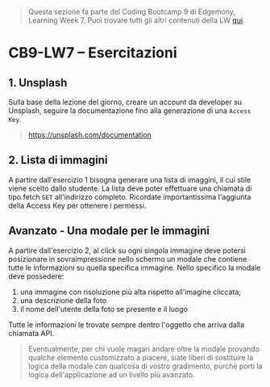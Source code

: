 > Questa sezione fa parte del Coding Bootcamp 9 di Edgemony, Learning Week 7.
> Puoi trovare tutti gli altri contenuti della LW [qui](../README.md).

# CB9-LW7 – Esercitazioni

## 1. Unsplash

Sulla base della lezione del giorno, creare un account da developer su Unsplash, seguire la documentazione fino alla generazione di una `Access Key`.

> https://unsplash.com/documentation

## 2. Lista di immagini

A partire dall'esercizio 1 bisogna generare una lista di imaggini, il cui stile viene scelto dallo studente. La lista deve poter effettuare una chiamata di tipo fetch `GET` all'indirizzo completo. Ricordate importantissima l'aggiunta della Access Key per ottenere i permessi.

## Avanzato - Una modale per le immagini

A partire dall'esercizio 2, al click su ogni singola immagine deve potersi posizionare in sovraimpressione nello schermo un modale che contiene tutte le informazioni su quella specifica immagine. Nello specifico la modale deve possedere:

1. una immagine con risoluzione più alta rispetto all'imagine cliccata;
2. una descrizione della foto
3. il nome dell'utente della foto se presente e il luogo

Tutte le informazioni le trovate sempre dentro l'oggetto che arriva dalla chiamata API.

> Eventualmente, per chi vuole magari andare oltre la modale provando qualche elemento customizzato a piacere, siate liberi di sostituire la logica della modale con qualcosa di vostro gradimento, purchè porti la logica dell'applicazione ad un livello più avanzato.
